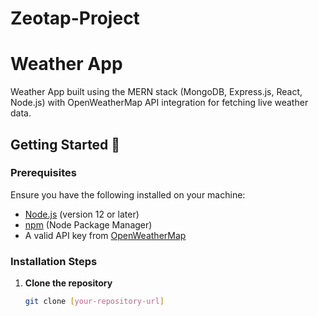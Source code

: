 # Zeotap-Project

# Weather App

Weather App built using the MERN stack (MongoDB, Express.js, React, Node.js) with OpenWeatherMap API integration for fetching live weather data.

## Getting Started 🚀

### Prerequisites

Ensure you have the following installed on your machine:

- [Node.js](https://nodejs.org/) (version 12 or later)
- [npm](https://www.npmjs.com/get-npm) (Node Package Manager)
- A valid API key from [OpenWeatherMap](https://openweathermap.org/api)

### Installation Steps

1. **Clone the repository**
   ```bash
   git clone [your-repository-url]
